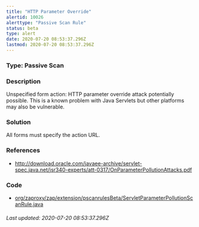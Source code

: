 ```yaml
---
title: "HTTP Parameter Override"
alertid: 10026
alerttype: "Passive Scan Rule"
status: beta
type: alert
date: 2020-07-20 08:53:37.296Z
lastmod: 2020-07-20 08:53:37.296Z
---
```

### Type: Passive Scan

### Description
Unspecified form action: HTTP parameter override attack potentially possible. This is a known problem with Java Servlets but other platforms may also be vulnerable.

### Solution

All forms must specify the action URL.

### References

* http://download.oracle.com/javaee-archive/servlet-spec.java.net/jsr340-experts/att-0317/OnParameterPollutionAttacks.pdf

### Code

 * [org/zaproxy/zap/extension/pscanrulesBeta/ServletParameterPollutionScanRule.java](https://github.com/zaproxy/zap-extensions/blob/master/addOns/pscanrulesBeta/src/main/java/org/zaproxy/zap/extension/pscanrulesBeta/ServletParameterPollutionScanRule.java)

###### Last updated: 2020-07-20 08:53:37.296Z
